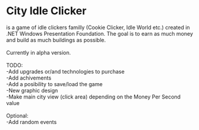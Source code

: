 # City Idle Clicker
is a game of idle clickers familly (Cookie Clicker, Idle World etc.) created in .NET Windows Presentation Foundation. The goal is to earn as much money and build as much buildings as possible. </br>
</br>
Currently in alpha version.</br>
</br>
TODO:</br>
-Add upgrades or/and technologies to purchase </br>
-Add achivements</br>
-Add a posibility to save/load the game</br>
-New graphic design</br>
-Make main city view (click area) depending on the Money Per Second value</br>
</br>
Optional:</br>
-Add random events</br>
